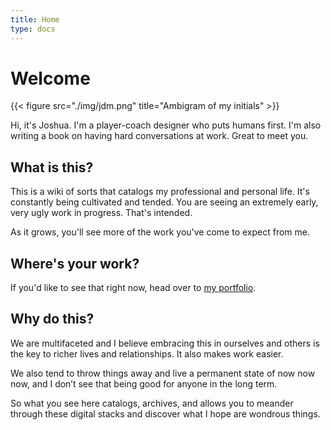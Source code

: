 ```yaml
---
title: Home
type: docs
---
```


# Welcome
{{< figure src="./img/jdm.png" title="Ambigram of my initials" >}}

Hi, it's Joshua. I'm a player-coach designer who puts humans first. I'm also writing a book on having hard conversations at work. Great to meet you. 

## What is this?

This is a wiki of sorts that catalogs my professional and personal life. It's constantly being cultivated and tended. You are seeing an extremely early, very ugly work in progress. That's intended. 

As it grows, you'll see more of the work you've come to expect from me. 

## Where's your work?
If you'd like to see that right now, head over to [my portfolio](https://personal-site-95b339.webflow.io).

## Why do this? 

We are multifaceted and I believe embracing this in ourselves and others is the key to richer lives and relationships. It also makes work easier. 

We also tend to throw things away and live a permanent state of now now now, and I don’t see that being good for anyone in the long term. 

So what you see here catalogs, archives, and allows you to meander through these digital stacks and discover what I hope are wondrous things.
